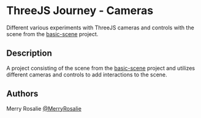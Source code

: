 # ThreeJS Journey - Cameras

Different various experiments with ThreeJS cameras and controls with the scene from the [basic-scene](../basic-scene/) project.

## Description

A project consisting of the scene from the [basic-scene](../basic-scene/) project and utilizes different cameras and controls to add interactions to the scene.

## Authors

Merry Rosalie [@MerryRosalie](https://github.com/MerryRosalie)
